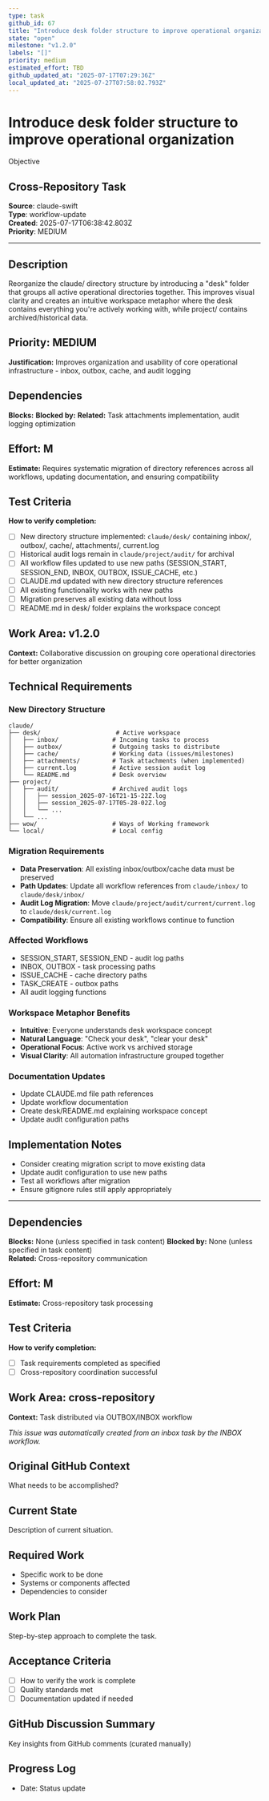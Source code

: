```yaml
---
type: task
github_id: 67
title: "Introduce desk folder structure to improve operational organization"
state: "open"
milestone: "v1.2.0"
labels: "[]"
priority: medium
estimated_effort: TBD
github_updated_at: "2025-07-17T07:29:36Z"
local_updated_at: "2025-07-27T07:58:02.793Z"
---
```


# Introduce desk folder structure to improve operational organization

Objective
## Cross-Repository Task

**Source**: claude-swift  
**Type**: workflow-update  
**Created**: 2025-07-17T06:38:42.803Z  
**Priority**: MEDIUM

---

## Description
Reorganize the claude/ directory structure by introducing a "desk" folder that groups all active operational directories together. This improves visual clarity and creates an intuitive workspace metaphor where the desk contains everything you're actively working with, while project/ contains archived/historical data.

## Priority: MEDIUM
**Justification:** Improves organization and usability of core operational infrastructure - inbox, outbox, cache, and audit logging

## Dependencies
**Blocks:** 
**Blocked by:** 
**Related:** Task attachments implementation, audit logging optimization

## Effort: M
**Estimate:** Requires systematic migration of directory references across all workflows, updating documentation, and ensuring compatibility

## Test Criteria
**How to verify completion:**
- [ ] New directory structure implemented: `claude/desk/` containing inbox/, outbox/, cache/, attachments/, current.log
- [ ] Historical audit logs remain in `claude/project/audit/` for archival
- [ ] All workflow files updated to use new paths (SESSION_START, SESSION_END, INBOX, OUTBOX, ISSUE_CACHE, etc.)
- [ ] CLAUDE.md updated with new directory structure references
- [ ] All existing functionality works with new paths
- [ ] Migration preserves all existing data without loss
- [ ] README.md in desk/ folder explains the workspace concept

## Work Area: v1.2.0
**Context:** Collaborative discussion on grouping core operational directories for better organization

## Technical Requirements

### New Directory Structure
```
claude/
├── desk/                     # Active workspace
│   ├── inbox/               # Incoming tasks to process
│   ├── outbox/              # Outgoing tasks to distribute
│   ├── cache/               # Working data (issues/milestones)
│   ├── attachments/         # Task attachments (when implemented)
│   ├── current.log          # Active session audit log
│   └── README.md            # Desk overview
├── project/
│   ├── audit/               # Archived audit logs
│   │   ├── session_2025-07-16T21-15-22Z.log
│   │   ├── session_2025-07-17T05-28-02Z.log
│   │   └── ...
│   └── ...
├── wow/                     # Ways of Working framework
└── local/                   # Local config
```

### Migration Requirements
- **Data Preservation**: All existing inbox/outbox/cache data must be preserved
- **Path Updates**: Update all workflow references from `claude/inbox/` to `claude/desk/inbox/`
- **Audit Log Migration**: Move `claude/project/audit/current/current.log` to `claude/desk/current.log`
- **Compatibility**: Ensure all existing workflows continue to function

### Affected Workflows
- SESSION_START, SESSION_END - audit log paths
- INBOX, OUTBOX - task processing paths
- ISSUE_CACHE - cache directory paths
- TASK_CREATE - outbox paths
- All audit logging functions

### Workspace Metaphor Benefits
- **Intuitive**: Everyone understands desk workspace concept
- **Natural Language**: "Check your desk", "clear your desk"
- **Operational Focus**: Active work vs archived storage
- **Visual Clarity**: All automation infrastructure grouped together

### Documentation Updates
- Update CLAUDE.md file path references
- Update workflow documentation
- Create desk/README.md explaining workspace concept
- Update audit configuration paths

## Implementation Notes
- Consider creating migration script to move existing data
- Update audit configuration to use new paths
- Test all workflows after migration
- Ensure gitignore rules still apply appropriately

---

## Dependencies
**Blocks:** None (unless specified in task content)
**Blocked by:** None (unless specified in task content)  
**Related:** Cross-repository communication

## Effort: M
**Estimate:** Cross-repository task processing

## Test Criteria
**How to verify completion:**
- [ ] Task requirements completed as specified
- [ ] Cross-repository coordination successful

## Work Area: cross-repository
**Context:** Task distributed via OUTBOX/INBOX workflow

*This issue was automatically created from an inbox task by the INBOX workflow.*

## Original GitHub Context
What needs to be accomplished?

## Current State
Description of current situation.

## Required Work
- Specific work to be done
- Systems or components affected
- Dependencies to consider

## Work Plan
Step-by-step approach to complete the task.

## Acceptance Criteria
- [ ] How to verify the work is complete
- [ ] Quality standards met
- [ ] Documentation updated if needed

## GitHub Discussion Summary
Key insights from GitHub comments (curated manually)

## Progress Log
- Date: Status update